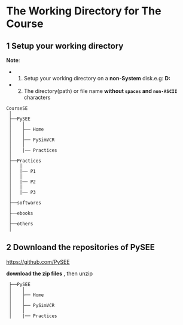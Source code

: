 # The Working Directory for The Course

## 1 Setup your working directory

**Note**: 

* 1. Setup your working directory on a **non-System** disk.e.g: **D:**

* 2. The directory(path) or file name **without `spaces` and `non-ASCII`** characters 

```
CourseSE
 │
 ├──PySEE
 │    │
 │    ├── Home
 │    │      
 │    ├── PySimVCR
 │    │
 │    |── Practices
 │        
 ├──Practices
 │   │ 
 │   |── P1
 │   │ 
 │   |── P2
 │   │ 
 │   |── P3
 │   
 ├──softwares
 │
 ├──ebooks
 │
 ├──others
 │

``` 

## 2 Downloand the repositories of PySEE

https://github.com/PySEE

**download the zip files** , then unzip 

```
 ├──PySEE
 │    │
 │    ├── Home
 │    │      
 │    ├── PySimVCR
 │    │        
 │    |── Practices
```

